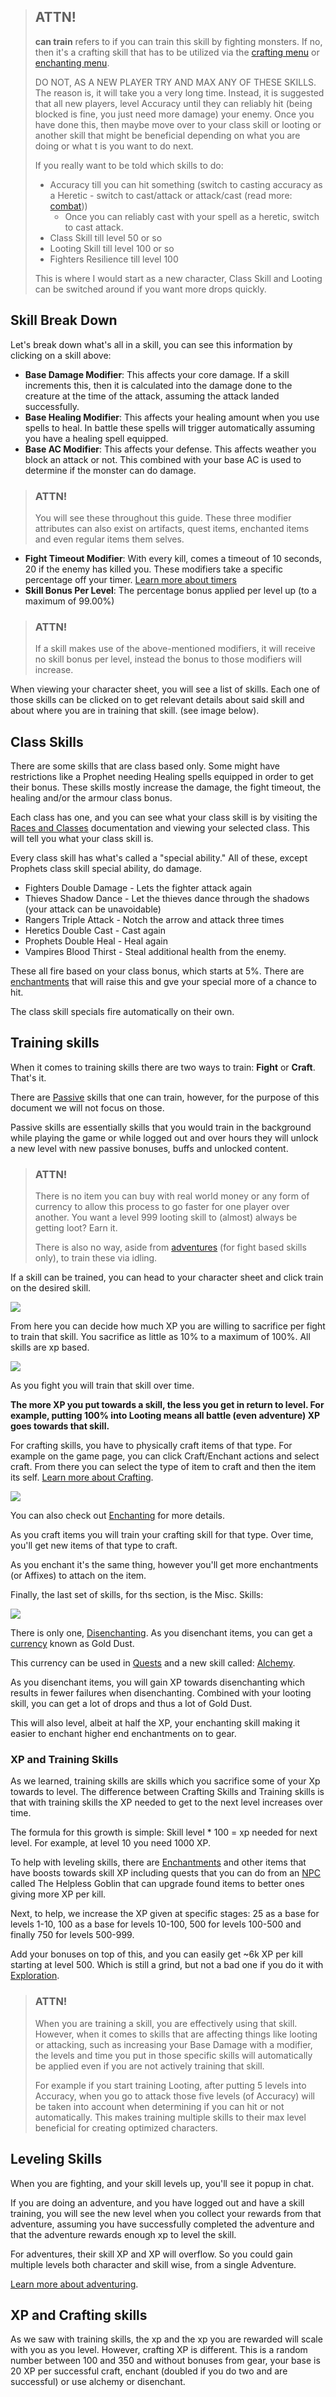 > ## ATTN!
>
> **can train** refers to if you can train this skill by fighting monsters.
> If no, then it's a crafting skill that has to be utilized via the [crafting menu](/information/crafting) or [enchanting menu](/information/enchanting).
> 
> DO NOT, AS A NEW PLAYER TRY AND MAX ANY OF THESE SKILLS. The reason is, it will take you a very long time. Instead, it is suggested that all new players,
> level Accuracy until they can reliably hit (being blocked is fine, you just need more damage) your enemy.
> Once you have done this, then maybe move over to your class skill or looting or another skill that might be beneficial depending on what you are doing
> or what t is you want to do next.
> 
> If you really want to be told which skills to do:
> 
> - Accuracy till you can hit something (switch to casting accuracy as a Heretic - switch to cast/attack or attack/cast (read more: [combat](/information/combat)))
>   - Once you can reliably cast with your spell as a heretic, switch to cast attack.
> - Class Skill till level 50 or so
> - Looting Skill till level 100 or so 
> - Fighters Resilience till level 100
> 
> This is where I would start as a new character, Class Skill and Looting can be switched around if you want more drops quickly.


## Skill Break Down

Let's break down what's all in a skill, you can see this information by clicking on a skill above:

- **Base Damage Modifier**: This affects your core damage. If a skill increments this, then it is calculated into the damage done to the creature at the time of the attack, assuming the attack landed successfully.
- **Base Healing Modifier**: This affects your healing amount when you use spells to heal. In battle these spells will trigger automatically assuming you have a healing spell equipped.
- **Base AC Modifier**: This affects your defense. This affects weather you block an attack or not. This combined with your base AC is used to determine if the monster can do damage.

> ### ATTN!
>
> You will see these throughout this guide. These three modifier attributes can also exist on artifacts, quest items, enchanted items and even regular items them selves.

- **Fight Timeout Modifier**: With every kill, comes a timeout of 10 seconds, 20 if the enemy has killed you. These modifiers take a specific percentage off your timer. [Learn more about timers](/information/time-gates)
- **Skill Bonus Per Level**: The percentage bonus applied per level up (to a maximum of 99.00%)

> ### ATTN!
> 
> If a skill makes use of the above-mentioned modifiers, it will receive no skill bonus per level, instead the bonus to those modifiers will increase.

When viewing your character sheet, you will see a list of skills. Each one of those skills can be clicked on to get relevant details about said skill and about where you are in training that skill. (see image below).

## Class Skills

There are some skills that are class based only. Some might have restrictions like a Prophet needing Healing spells equipped in order to get their bonus.
These skills mostly increase the damage, the fight timeout, the healing and/or the armour class bonus.

Each class has one, and you can see what your class skill is by visiting the [Races and Classes](/information/races-and-classes) documentation and viewing your selected class.
This will tell you what your class skill is.

Every class skill has what's called a "special ability." All of these, except Prophets class skill special ability, do damage.

- Fighters Double Damage - Lets the fighter attack again
- Thieves Shadow Dance - Let the thieves dance through the shadows (your attack can be unavoidable)
- Rangers Triple Attack - Notch the arrow and attack three times
- Heretics Double Cast - Cast again
- Prophets Double Heal - Heal again
- Vampires Blood Thirst - Steal additional health from the enemy.

These all fire based on your class bonus, which starts at 5%. There are [enchantments](/information/enchanting) that will raise this
and gve your special more of a chance to hit.

The class skill specials fire automatically on their own.

## Training skills

When it comes to training skills there are two ways to train: **Fight** or **Craft**. That's it.

There are [Passive](/information/kingdom-passive-skills) skills that one can train, however, for the purpose of this document we will not focus on those.

Passive skills are essentially skills that you would train in the background while playing the game or while logged out and over hours they will unlock
a new level with new passive bonuses, buffs and unlocked content.

> ### ATTN!
>
> There is no item you can buy with real world money or any form of currency to allow this process
> to go faster for one player over another. You want a level 999 looting skill to (almost) always be getting loot? Earn it.
>
> There is also no way, aside from [adventures](/information/adventure) (for fight based skills only), to train these via idling.

If a skill can be trained, you can head to your character sheet and click train on the desired skill. 

<a href="/storage/info/skill-information/images/training-skills.png" class="glightbox">
    <img src="/storage/info/skill-information/images/training-skills.png" class="img-fluid" />
</a>

From here you can decide how much XP you are willing to sacrifice per fight to train that skill. You sacrifice as little as 10% to a maximum of 100%. All skills are xp based.


<a href="/storage/info/skill-information/images/skill-training.png" class="glightbox">
    <img src="/storage/info/skill-information/images/skill-training.png" class="img-fluid" />
</a>

As you fight you will train that skill over time.

**The more XP you put towards a skill, the less you get in return to level. For example, putting 100% into Looting means all battle (even adventure) XP goes towards that skill.**

For crafting skills, you have to physically craft items of that type. For example on the game page, you can click Craft/Enchant actions and select craft. From there you can select the type of item to craft and then the item its self. [Learn more about Crafting](/information/crafting).

<a href="/storage/info/skill-information/images/crafting-skills.png" class="glightbox">
    <img src="/storage/info/skill-information/images/crafting-skills.png" class="img-fluid" />
</a>

You can also check out [Enchanting](/information/enchanting) for more details.

As you craft items you will train your crafting skill for that type. Over time, you'll get new items of that type to craft.

As you enchant it's the same thing, however you'll get more enchantments (or Affixes) to attach on the item.

Finally, the last set of skills, for ths section, is the Misc. Skills:

<a href="/storage/info/skill-information/images/misc-skills.png" class="glightbox">
    <img src="/storage/info/skill-information/images/misc-skills.png" class="img-fluid" />
</a>

There is only one, [Disenchanting](/information/disenchanting). As you disenchant items, you can get a [currency](/information/currencies) known as Gold Dust.

This currency can be used in [Quests](/information/quests) and a new skill called: [Alchemy](/information/usable-items).

As you disenchant items, you will gain XP towards disenchanting which results in fewer failures when disenchanting. Combined with your looting skill, you can get a lot
of drops and thus a lot of Gold Dust.

This will also level, albeit at half the XP, your enchanting skill making it easier to enchant higher end enchantments on to gear.

### XP and Training Skills

As we learned, training skills are skills which you sacrifice some of your Xp towards to level. The difference between Crafting Skills and Training skills is that
with training skills the XP needed to get to the next level increases over time.

The formula for this growth is simple: Skill level * 100 = xp needed for next level. For example, at level 10 you need 1000 XP.

To help with leveling skills, there are [Enchantments](/information/enchanting) and other items that have boosts towards skill XP including quests that you can do from an [NPC](/information/npcs) called
The Helpless Goblin that can upgrade found items to better ones giving more XP per kill.

Next, to help, we increase the XP given at specific stages: 25 as a base for levels 1-10, 100 as a base for levels 10-100, 500 for levels 100-500 and finally 750 for levels 500-999.

Add your bonuses on top of this, and you can easily get ~6k XP per kill starting at level 500. Which is still a grind, but not a bad one if you do it with [Exploration](/information/exploration).

> ### ATTN!
>
> When you are training a skill, you are effectively using that skill. However, when it comes to skills that are affecting things like looting or 
> attacking, such as increasing your Base Damage with a modifier, the levels and time you put in those specific skills will automatically be applied
> even if you are not actively training that skill.
>
> For example if you start training Looting, after putting 5 levels into Accuracy, when you go to attack those five levels (of Accuracy) will be taken into account 
> when determining if you can hit or not automatically. This makes training multiple skills to their max level beneficial for creating optimized characters.

## Leveling Skills

When you are fighting, and your skill levels up, you'll see it popup in chat.

If you are doing an adventure, and you have logged out and have a skill training, you will see the new level when you collect your rewards from that adventure, assuming you have successfully completed the adventure and that the adventure rewards enough xp to level the skill.

For adventures, their skill XP and XP will overflow. So you could gain multiple levels both character and skill wise, from a single Adventure.

[Learn more about adventuring](/information/adventure).

## XP and Crafting skills

As we saw with training skills, the xp and the xp you are rewarded will scale with you as you level. However, crafting XP is different. This is a random number between 100 and 350
and without bonuses from gear, your base is 20 XP per successful craft, enchant (doubled if you do two and are successful) or use alchemy or disenchant.

